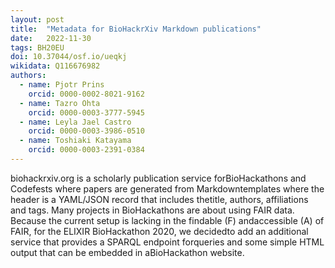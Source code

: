 ```yaml
---
layout: post
title:  "Metadata for BioHackrXiv Markdown publications"
date:   2022-11-30
tags: BH20EU
doi: 10.37044/osf.io/ueqkj
wikidata: Q116676982
authors:
  - name: Pjotr Prins
    orcid: 0000-0002-8021-9162
  - name: Tazro Ohta
    orcid: 0000-0003-3777-5945
  - name: Leyla Jael Castro
    orcid: 0000-0003-3986-0510
  - name: Toshiaki Katayama
    orcid: 0000-0003-2391-0384
---
```


biohackrxiv.org is a scholarly publication service forBioHackathons and Codefests where papers are generated from Markdowntemplates where the header is a YAML/JSON record that includes thetitle, authors, affiliations and tags. Many projects in BioHackathons are about using FAIR data. Because the current setup is lacking in the findable (F) andaccessible (A) of FAIR, for the ELIXIR BioHackathon 2020, we decidedto add an additional service that provides a SPARQL endpoint forqueries and some simple HTML output that can be embedded in aBioHackathon website.

